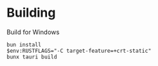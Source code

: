 # Building

Build for Windows

```console
bun install
$env:RUSTFLAGS="-C target-feature=+crt-static"
bunx tauri build
```